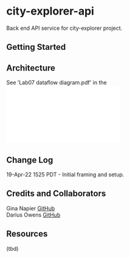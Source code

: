 # city-explorer-api

Back end API service for city-explorer project.

## Getting Started

## Architecture

See 'Lab07 dataflow diagram.pdf' in the ![root folder](Lab07%20dataflow%20diagram.pdf)  

## Change Log

19-Apr-22 1525 PDT - Initial framing and setup.

## Credits and Collaborators

Gina Napier [GitHub](https://github.com/)  
Darius Owens [GitHub](https://github.com/DariusO92)  

## Resources

(tbd)
